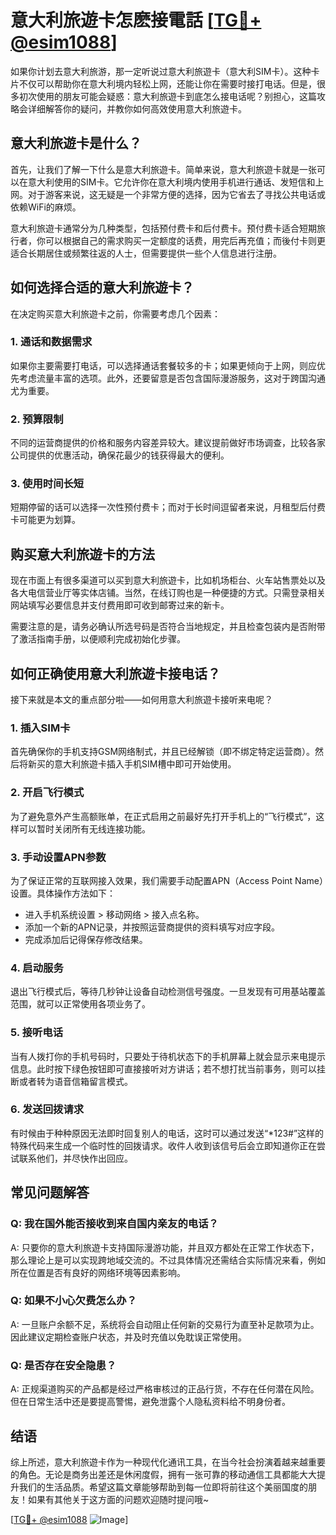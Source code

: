 # 意大利旅遊卡怎麽接電話 [[TG💪+ @esim1088](https://t.me/s/esim1088)]

如果你计划去意大利旅游，那一定听说过意大利旅遊卡（意大利SIM卡）。这种卡片不仅可以帮助你在意大利境内轻松上网，还能让你在需要时接打电话。但是，很多初次使用的朋友可能会疑惑：意大利旅遊卡到底怎么接电话呢？别担心，这篇攻略会详细解答你的疑问，并教你如何高效使用意大利旅遊卡。

## 意大利旅遊卡是什么？

首先，让我们了解一下什么是意大利旅遊卡。简单来说，意大利旅遊卡就是一张可以在意大利使用的SIM卡。它允许你在意大利境内使用手机进行通话、发短信和上网。对于游客来说，这无疑是一个非常方便的选择，因为它省去了寻找公共电话或依赖WiFi的麻烦。

意大利旅遊卡通常分为几种类型，包括预付费卡和后付费卡。预付费卡适合短期旅行者，你可以根据自己的需求购买一定额度的话费，用完后再充值；而後付卡则更适合长期居住或频繁往返的人士，但需要提供一些个人信息进行注册。

## 如何选择合适的意大利旅遊卡？

在决定购买意大利旅遊卡之前，你需要考虑几个因素：

### 1. 通话和数据需求
如果你主要需要打电话，可以选择通话套餐较多的卡；如果更倾向于上网，则应优先考虑流量丰富的选项。此外，还要留意是否包含国际漫游服务，这对于跨国沟通尤为重要。

### 2. 预算限制
不同的运营商提供的价格和服务内容差异较大。建议提前做好市场调查，比较各家公司提供的优惠活动，确保花最少的钱获得最大的便利。

### 3. 使用时间长短
短期停留的话可以选择一次性预付费卡；而对于长时间逗留者来说，月租型后付费卡可能更为划算。

## 购买意大利旅遊卡的方法

现在市面上有很多渠道可以买到意大利旅遊卡，比如机场柜台、火车站售票处以及各大电信营业厅等实体店铺。当然，在线订购也是一种便捷的方式。只需登录相关网站填写必要信息并支付费用即可收到邮寄过来的新卡。

需要注意的是，请务必确认所选号码是否符合当地规定，并且检查包装内是否附带了激活指南手册，以便顺利完成初始化步骤。

## 如何正确使用意大利旅遊卡接电话？

接下来就是本文的重点部分啦——如何用意大利旅遊卡接听来电呢？

### 1. 插入SIM卡
首先确保你的手机支持GSM网络制式，并且已经解锁（即不绑定特定运营商）。然后将新买的意大利旅遊卡插入手机SIM槽中即可开始使用。

### 2. 开启飞行模式
为了避免意外产生高额账单，在正式启用之前最好先打开手机上的“飞行模式”，这样可以暂时关闭所有无线连接功能。

### 3. 手动设置APN参数
为了保证正常的互联网接入效果，我们需要手动配置APN（Access Point Name）设置。具体操作方法如下：
   - 进入手机系统设置 > 移动网络 > 接入点名称。
   - 添加一个新的APN记录，并按照运营商提供的资料填写对应字段。
   - 完成添加后记得保存修改结果。

### 4. 启动服务
退出飞行模式后，等待几秒钟让设备自动检测信号强度。一旦发现有可用基站覆盖范围，就可以正常使用各项业务了。

### 5. 接听电话
当有人拨打你的手机号码时，只要处于待机状态下的手机屏幕上就会显示来电提示信息。此时按下绿色按钮即可直接接听对方讲话；若不想打扰当前事务，则可以挂断或者转为语音信箱留言模式。

### 6. 发送回拨请求
有时候由于种种原因无法即时回复别人的电话，这时可以通过发送“*123#”这样的特殊代码来生成一个临时性的回拨请求。收件人收到该信号后会立即知道你正在尝试联系他们，并尽快作出回应。

## 常见问题解答

### Q: 我在国外能否接收到来自国内亲友的电话？
A: 只要你的意大利旅遊卡支持国际漫游功能，并且双方都处在正常工作状态下，那么理论上是可以实现跨地域交流的。不过具体情况还需结合实际情况来看，例如所在位置是否有良好的网络环境等因素影响。

### Q: 如果不小心欠费怎么办？
A: 一旦账户余额不足，系统将会自动阻止任何新的交易行为直至补足款项为止。因此建议定期检查账户状态，并及时充值以免耽误正常使用。

### Q: 是否存在安全隐患？
A: 正规渠道购买的产品都是经过严格审核过的正品行货，不存在任何潜在风险。但在日常生活中还是要提高警惕，避免泄露个人隐私资料给不明身份者。

## 结语

综上所述，意大利旅遊卡作为一种现代化通讯工具，在当今社会扮演着越来越重要的角色。无论是商务出差还是休闲度假，拥有一张可靠的移动通信工具都能大大提升我们的生活品质。希望这篇文章能够帮助到每一位即将前往这个美丽国度的朋友！如果有其他关于这方面的问题欢迎随时提问哦~

[[TG💪+ @esim1088](https://t.me/s/esim1088) ![Image](https://i.postimg.cc/4NQfJmqS/Snipaste-2025-05-13-00-14-12.png)]